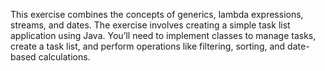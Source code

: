 This exercise combines the concepts of generics, lambda expressions, streams, and dates. The exercise involves creating a simple task list application using Java. You’ll need to implement classes to manage tasks, create a task list, and perform operations like filtering, sorting, and date-based calculations.
